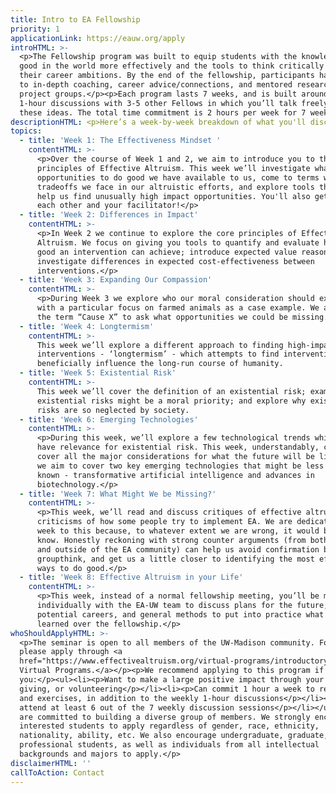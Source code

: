 ```yaml
---
title: Intro to EA Fellowship
priority: 1
applicationLink: https://eauw.org/apply
introHTML: >-
  <p>The Fellowship program was built to equip students with the knowledge to do
  good in the world more effectively and the tools to think critically about
  their career ambitions. By the end of the fellowship, participants have access
  to in-depth coaching, career advice/connections, and mentored research and
  project groups.</p><p>Each program lasts 7 weeks, and is built around weekly
  1-hour discussions with 3-5 other Fellows in which you’ll talk freely about
  these ideas. The total time commitment is 2 hours per week for 7 weeks.</p>
descriptionHTML: <p>Here’s a week-by-week breakdown of what you'll discuss:</p>
topics:
  - title: 'Week 1: The Effectiveness Mindset '
    contentHTML: >-
      <p>Over the course of Week 1 and 2, we aim to introduce you to the core
      principles of Effective Altruism. This week we’ll investigate what
      opportunities to do good we have available to us, come to terms with the
      tradeoffs we face in our altruistic efforts, and explore tools that can
      help us find unusually high impact opportunities. You'll also get to know
      each other and your facilitator!</p>
  - title: 'Week 2: Differences in Impact'
    contentHTML: >-
      <p>In Week 2 we continue to explore the core principles of Effective
      Altruism. We focus on giving you tools to quantify and evaluate how much
      good an intervention can achieve; introduce expected value reasoning; and
      investigate differences in expected cost-effectiveness between
      interventions.</p>
  - title: 'Week 3: Expanding Our Compassion'
    contentHTML: >-
      <p>During Week 3 we explore who our moral consideration should expand to,
      with a particular focus on farmed animals as a case example. We also use
      the term “Cause X” to ask what opportunities we could be missing.</p>
  - title: 'Week 4: Longtermism'
    contentHTML: >-
      This week we’ll explore a different approach to finding high-impact
      interventions - ‘longtermism’ - which attempts to find interventions that
      beneficially influence the long-run course of humanity. 
  - title: 'Week 5: Existential Risk'
    contentHTML: >-
      This week we’ll cover the definition of an existential risk; examine why
      existential risks might be a moral priority; and explore why existential
      risks are so neglected by society.
  - title: 'Week 6: Emerging Technologies'
    contentHTML: >-
      <p>During this week, we’ll explore a few technological trends which might
      have relevance for existential risk. This week, understandably, can’t
      cover all the major considerations for what the future will be like, but
      we aim to cover two key emerging technologies that might be less well
      known - transformative artificial intelligence and advances in
      biotechnology.</p>
  - title: 'Week 7: What Might We be Missing?'
    contentHTML: >-
      <p>This week, we’ll read and discuss critiques of effective altruism, and
      criticisms of how some people try to implement EA. We are dedicating a
      week to this because, to whatever extent we are wrong, it would be good to
      know. Honestly reckoning with strong counter arguments (from both within
      and outside of the EA community) can help us avoid confirmation bias and
      groupthink, and get us a little closer to identifying the most effective
      ways to do good.</p>
  - title: 'Week 8: Effective Altruism in your Life'
    contentHTML: >-
      <p>This week, instead of a normal fellowship meeting, you’ll be meeting
      individually with the EA-UW team to discuss plans for the future,
      potential careers, and general methods to put into practice what you have
      learned over the fellowship.</p>
whoShouldApplyHTML: >-
  <p>The seminar is open to all members of the UW-Madison community. For others,
  please apply through <a
  href="https://www.effectivealtruism.org/virtual-programs/introductory-program/">EA
  Virtual Programs.</a></p><p>We recommend applying to this program if
  you:</p><ul><li><p>Want to make a large positive impact through your career,
  giving, or volunteering</p></li><li><p>Can commit 1 hour a week to readings
  and exercises, in addition to the weekly 1-hour discussions</p></li><li><p>Can
  attend at least 6 out of the 7 weekly discussion sessions</p></li></ul><p>We
  are committed to building a diverse group of members. We strongly encourage
  interested students to apply regardless of gender, race, ethnicity,
  nationality, ability, etc. We also encourage undergraduate, graduate, and
  professional students, as well as individuals from all intellectual
  backgrounds and majors to apply.</p>
disclaimerHTML: ''
callToAction: Contact
---
```

